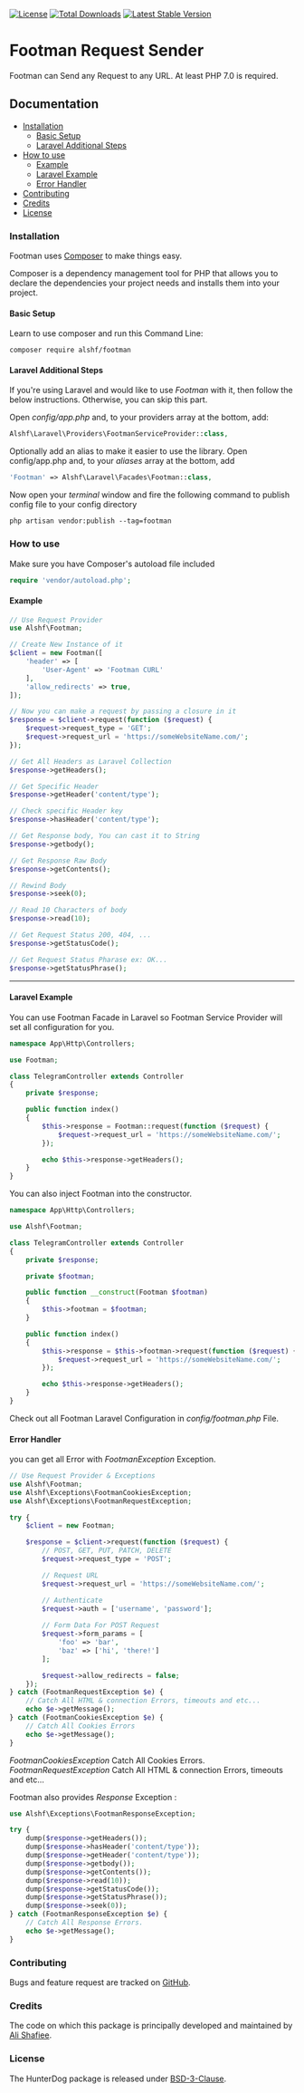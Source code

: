 [![License](https://poser.pugx.org/alshf/footman/license)](https://packagist.org/packages/alshf/footman)
[![Total Downloads](https://poser.pugx.org/alshf/footman/downloads)](https://packagist.org/packages/alshf/footman)
[![Latest Stable Version](https://poser.pugx.org/alshf/footman/version)](https://packagist.org/packages/alshf/footman)

# Footman Request Sender

Footman can Send any Request to any URL. At least PHP 7.0 is required.

## Documentation

 - [Installation](#installation)
    - [Basic Setup](#basic-setup)
    - [Laravel Additional Steps](#laravel-additional-steps)
 - [How to use](#how-to-use)
 	- [Example](#example)
    - [Laravel Example](#laravel-example)
 	- [Error Handler](#error-handler)
 - [Contributing](#contributing)
 - [Credits](#credits)
 - [License](#license)

### Installation
Footman uses [Composer](http://getcomposer.org/doc/00-intro.md#installation-nix) to make things easy.

Composer is a dependency management tool for PHP that allows you to declare the dependencies your project needs and installs them into your project.
#### Basic Setup

Learn to use composer and run this Command Line:

    composer require alshf/footman

#### Laravel Additional Steps
If you're using Laravel and would like to use *Footman* with it, then follow the below instructions. Otherwise, you can skip this part.

Open _config/app.php_ and, to your providers array at the bottom, add:

```PHP
Alshf\Laravel\Providers\FootmanServiceProvider::class,
```

Optionally add an alias to make it easier to use the library. Open config/app.php and, to your _aliases_ array at the bottom, add

```PHP
'Footman' => Alshf\Laravel\Facades\Footman::class,
```

Now open your _terminal_ window and fire the following command to publish config file to your config directory

    php artisan vendor:publish --tag=footman

### How to use

Make sure you have Composer's autoload file included

```PHP
require 'vendor/autoload.php';
```

#### Example

```PHP
// Use Request Provider
use Alshf\Footman;

// Create New Instance of it
$client = new Footman([
    'header' => [
        'User-Agent' => 'Footman CURL'
    ],
    'allow_redirects' => true,
]);

// Now you can make a request by passing a closure in it
$response = $client->request(function ($request) {
    $request->request_type = 'GET';
    $request->request_url = 'https://someWebsiteName.com/';
});

// Get All Headers as Laravel Collection
$response->getHeaders();

// Get Specific Header 
$response->getHeader('content/type');

// Check specific Header key
$response->hasHeader('content/type');

// Get Response body, You can cast it to String
$response->getbody();

// Get Response Raw Body
$response->getContents();

// Rewind Body
$response->seek(0);

// Read 10 Characters of body
$response->read(10);

// Get Request Status 200, 404, ...
$response->getStatusCode();

// Get Request Status Pharase ex: OK...
$response->getStatusPhrase();
```
___

#### Laravel Example

You can use Footman Facade in Laravel so Footman Service Provider will set all configuration for you.

```PHP
namespace App\Http\Controllers;

use Footman;

class TelegramController extends Controller
{
    private $response;

    public function index()
    {
        $this->response = Footman::request(function ($request) {
            $request->request_url = 'https://someWebsiteName.com/';
        });

        echo $this->response->getHeaders();
    }
}
```

You can also inject Footman into the constructor.

```PHP
namespace App\Http\Controllers;

use Alshf\Footman;

class TelegramController extends Controller
{
    private $response;

    private $footman;

    public function __construct(Footman $footman)
    {
        $this->footman = $footman;
    }

    public function index()
    {
        $this->response = $this->footman->request(function ($request) {
            $request->request_url = 'https://someWebsiteName.com/';
        });

        echo $this->response->getHeaders();
    }
}
```
Check out all Footman Laravel Configuration in *config/footman.php* File.

#### Error Handler

you can get all Error with *FootmanException* Exception.

```PHP
// Use Request Provider & Exceptions
use Alshf\Footman;
use Alshf\Exceptions\FootmanCookiesException;
use Alshf\Exceptions\FootmanRequestException;

try {
    $client = new Footman;

    $response = $client->request(function ($request) {
    	// POST, GET, PUT, PATCH, DELETE
    	$request->request_type = 'POST';

    	// Request URL
        $request->request_url = 'https://someWebsiteName.com/';

        // Authenticate
        $request->auth = ['username', 'password'];
        
        // Form Data For POST Request
        $request->form_params = [
	        'foo' => 'bar',
	        'baz' => ['hi', 'there!']
	    ];

	    $request->allow_redirects = false;
    });
} catch (FootmanRequestException $e) {
    // Catch All HTML & connection Errors, timeouts and etc...
    echo $e->getMessage();
} catch (FootmanCookiesException $e) {
    // Catch All Cookies Errors
    echo $e->getMessage();
}
```

*FootmanCookiesException* Catch All Cookies Errors.
*FootmanRequestException* Catch All HTML & connection Errors, timeouts and etc...

Footman also provides _Response_ Exception :

```PHP
use Alshf\Exceptions\FootmanResponseException;

try {
    dump($response->getHeaders());
    dump($response->hasHeader('content/type'));
    dump($response->getHeader('content/type'));
    dump($response->getbody());
    dump($response->getContents());
    dump($response->read(10));
    dump($response->getStatusCode());
    dump($response->getStatusPhrase());
    dump($response->seek(0));
} catch (FootmanResponseException $e) {
    // Catch All Response Errors.
    echo $e->getMessage();
}
```

### Contributing

Bugs and feature request are tracked on [GitHub](https://github.com/alshf89/footman/issues).

### Credits

The code on which this package is principally developed and maintained by [Ali Shafiee](https://github.com/alshf89).

### License

The HunterDog package is released under [BSD-3-Clause](LICENSE.txt).